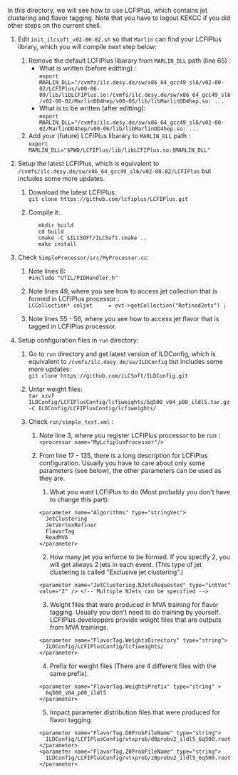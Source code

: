 In this directory, we will see how to use LCFIPlus, which contains jet clustering and flavor tagging. 
Note that you have to logout KEKCC if you did other steps on the current shell.   

1) Edit `init_ilcsoft_v02-00-02.sh` so that `Marlin` can find your LCFIPlus library, which you will compile next step below:
	1) Remove the default LCFIPlus libarary from `MARLIN_DLL` path (line 65) :
		- What is written (before editting) :  
		```export MARLIN_DLL="/cvmfs/ilc.desy.de/sw/x86_64_gcc49_sl6/v02-00-02/LCFIPlus/v00-06-09/lib/libLCFIPlus.so:/cvmfs/ilc.desy.de/sw/x86_64_gcc49_sl6/v02-00-02/MarlinDD4hep/v00-06/lib/libMarlinDD4hep.so: ... ```
		- What is to be written (after editting):  
		```export MARLIN_DLL="/cvmfs/ilc.desy.de/sw/x86_64_gcc49_sl6/v02-00-02/MarlinDD4hep/v00-06/lib/libMarlinDD4hep.so: ... ```
	2) Add your (future) LCFIPlus libarary to `MARLIN_DLL` path :  
	```export MARLIN_DLL="$PWD/LCFIPlus/lib/libLCFIPlus.so:$MARLIN_DLL"```

1) Setup the latest LCFIPlus, which is equivalent to `/cvmfs/ilc.desy.de/sw/x86_64_gcc49_sl6/v02-00-02/LCFIPlus` but includes some more updates.

	1) Download the latest LCFIPlus:      
		```git clone https://github.com/lcfiplus/LCFIPlus.git```

	2) Compile it:   
		```cd SimpleProcessor
		   mkdir build
		   cd build
		   cmake -C $ILCSOFT/ILCSoft.cmake ..
		   make install
		```

2) Check `SimpleProcessor/src/MyProcessor.cc`:
	1) Note lines 6:  
		```#include "UTIL/PIDHandler.h"```

	2) Note lines 49, where you see how to access jet collection that is formed in LCFIPlus processor :   
		```LCCollection* coljet     = evt->getCollection("RefinedJets") ;```

	3) Note lines 55 - 56, where you see how to access jet flavor that is tagged in LCFIPlus processor. 

3) Setup configuration files in `run` directory:   

	1) Go to `run` directory and get latest version of ILDConfig, which is equivalent to `/cvmfs/ilc.desy.de/sw/ILDConfig` but includes some more updates:   
		```git clone https://github.com/iLCSoft/ILDConfig.git```
	2) Untar weight files:  
		```tar xzvf ILDConfig/LCFIPlusConfig/lcfiweights/6q500_v04_p00_ildl5.tar.gz -C ILDConfig/LCFIPlusConfig/lcfiweights/```

	2) Check `run/simple_test.xml` : 
		1) Note line 3, where you register LCFIPlus processor to be run :  
		```<processor name="MyLcfiplusProcessor"/>```

		2) From line 17 - 135, there is a long description for LCFIPlus configuration.
           Usually you have to care about only some parameters (see below), the other parameters can be used as they are.
			1) What you want LCFIPlus to do (Most probably you don't have to change this part):
			```
    		<parameter name="Algorithms" type="stringVec"> 
        	  JetClustering 
        	  JetVertexRefiner 
        	  FlavorTag 
        	  ReadMVA
        	</parameter>
			```
			2) How many jet you enforce to be formed. If you specify 2, you will get always 2 jets in each event. (This type of jet clustering is called "Exclusive jet clustering".) 
			```
	    	<parameter name="JetClustering.NJetsRequested" type="intVec" value="2" /> <!-- Multiple NJets can be specified -->
			```
			3) Weight files that were produced in MVA training for flavor tagging. Usually you don't need to do training by yourself. LCFIPlus developpers provide weight files that are outputs from MVA trainings.
			```
       		<parameter name="FlavorTag.WeightsDirectory" type="string">
       		  ILDConfig/LCFIPlusConfig/lcfiweights/
       		</parameter>
			```
			4) Prefix for weight files (There are 4 different files with the same prefix).
			```
	   		<parameter name="FlavorTag.WeightsPrefix" type="string" >
       		  6q500_v04_p00_ildl5
       		</parameter>
			```
			5) Impact parameter distribution files that were produced for flavor tagging. 
			```
       		<parameter name="FlavorTag.D0ProbFileName" type="string"> 
       		  ILDConfig/LCFIPlusConfig/vtxprob/d0probv2_ildl5_6q500.root
       		</parameter>
       		<parameter name="FlavorTag.Z0ProbFileName" type="string"> 
       		  ILDConfig/LCFIPlusConfig/vtxprob/z0probv2_ildl5_6q500.root
       		</parameter>
			```
